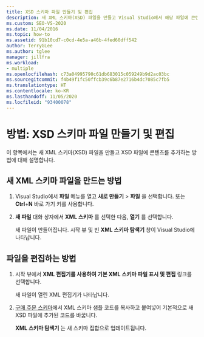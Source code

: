 ```yaml
---
title: XSD 스키마 파일 만들기 및 편집
description: 새 XML 스키마(XSD) 파일을 만들고 Visual Studio에서 해당 파일에 콘텐츠를 추가하는 방법을 알아봅니다.
ms.custom: SEO-VS-2020
ms.date: 11/04/2016
ms.topic: how-to
ms.assetid: 91b10cd7-c0cd-4e5a-a46b-4fed60dff542
author: TerryGLee
ms.author: tglee
manager: jillfra
ms.workload:
- multiple
ms.openlocfilehash: c73a04995790c61db683015c059249b9d2ac03bc
ms.sourcegitcommit: f4b49f1fc50ffcb39c6b87e2716b4dc7085c7fb5
ms.translationtype: HT
ms.contentlocale: ko-KR
ms.lasthandoff: 11/05/2020
ms.locfileid: "93400078"
---
```

# <a name="how-to-create-and-edit-an-xsd-schema-file"></a>방법: XSD 스키마 파일 만들기 및 편집

이 항목에서는 새 XML 스키마(XSD) 파일을 만들고 XSD 파일에 콘텐츠를 추가하는 방법에 대해 설명합니다.

## <a name="to-create-a-new-xml-schema-file"></a>새 XML 스키마 파일을 만드는 방법

1. Visual Studio에서 **파일** 메뉴를 열고 **새로 만들기** > **파일** 을 선택합니다. 또는 **Ctrl**+**N** 바로 가기 키를 사용합니다.

2. **새 파일** 대화 상자에서 **XML 스키마** 를 선택한 다음, **열기** 를 선택합니다.

   새 파일이 만들어집니다. 시작 뷰 및 빈 **XML 스키마 탐색기** 창이 Visual Studio에 나타납니다.

## <a name="to-edit-a-file"></a>파일을 편집하는 방법

1. 시작 뷰에서 **XML 편집기를 사용하여 기본 XML 스키마 파일 표시 및 편집** 링크를 선택합니다.

   새 파일이 열린 XML 편집기가 나타납니다.

2. [구매 주문 스키마](../xml-tools/sample-xsd-file-simple-schema.md)에서 XML 스키마 샘플 코드를 복사하고 붙여넣어 기본적으로 새 XSD 파일에 추가된 코드를 바꿉니다.

   **XML 스키마 탐색기** 는 새 스키마 집합으로 업데이트됩니다.

